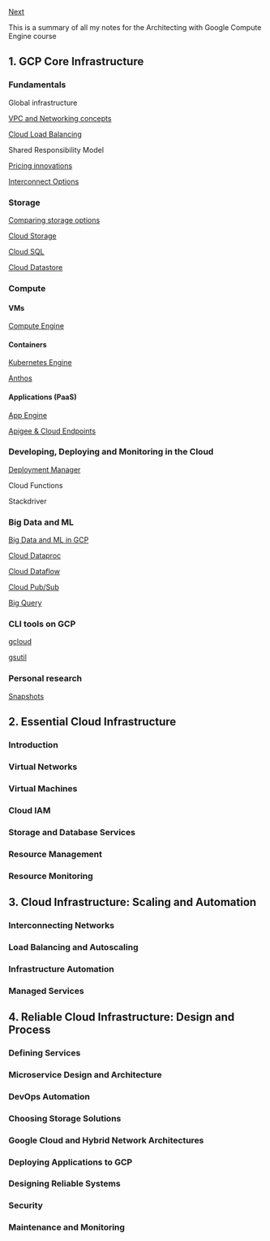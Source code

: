 [Next](https://github.com/paulowe/gcp/blob/main/gcp-core-infrastructure/vpc-networks.md)

This is a summary of all my notes for the Architecting with Google Compute Engine course

## 1. GCP Core Infrastructure                                                                                                                                           
### Fundamentals
Global infrastructure

[VPC and Networking concepts](https://github.com/paulowe/gcp/blob/main/gcp-core-infrastructure/vpc-networks.md)

[Cloud Load Balancing](https://github.com/paulowe/gcp/blob/main/gcp-core-infrastructure/cloud-load-balancer.md)

Shared Responsibility Model

[Pricing innovations](https://github.com/paulowe/gcp/blob/main/gcp-core-infrastructure/pricing.md)

[Interconnect Options](https://github.com/paulowe/gcp/blob/main/gcp-core-infrastructure/interconnect-options.md)
### Storage
[Comparing storage options](https://github.com/paulowe/gcp/blob/main/gcp-core-infrastructure/comparing-storage-options.md) 

[Cloud Storage](https://github.com/paulowe/gcp/blob/main/gcp-core-infrastructure/storage.md)

[Cloud SQL](https://github.com/paulowe/gcp/blob/main/gcp-core-infrastructure/cloud-sql.md)

[Cloud Datastore](https://github.com/paulowe/gcp/blob/main/gcp-core-infrastructure/cloud-datastore.md)
### Compute

#### VMs
[Compute Engine](https://github.com/paulowe/gcp/blob/main/gcp-core-infrastructure/compute-engine.md)
#### Containers
[Kubernetes Engine](https://github.com/paulowe/gcp/blob/main/gcp-core-infrastructure/kubernetes-engine.md)

[Anthos](https://github.com/paulowe/gcp/blob/main/gcp-core-infrastructure/anthos.md)  
#### Applications (PaaS)
[App Engine](https://github.com/paulowe/gcp/blob/main/gcp-core-infrastructure/app-engine.md)

[Apigee & Cloud Endpoints](https://github.com/paulowe/gcp/blob/main/gcp-core-infrastructure/apigee_cloud-endpoints.md)

### Developing, Deploying and Monitoring in the Cloud
[Deployment Manager](https://github.com/paulowe/gcp/blob/main/gcp-core-infrastructure/deployment-manager.md)

Cloud Functions

Stackdriver

### Big Data and ML
[Big Data and ML in GCP](https://github.com/paulowe/gcp/blob/main/gcp-core-infrastructure/big_data_ml.md)

[Cloud Dataproc](https://github.com/paulowe/gcp/blob/main/gcp-core-infrastructure/dataproc.md)

[Cloud Dataflow](https://github.com/paulowe/gcp/blob/main/gcp-core-infrastructure/dataflow.md)

[Cloud Pub/Sub](https://github.com/paulowe/gcp/blob/main/gcp-core-infrastructure/cloud-pubsub.md)

[Big Query](https://github.com/paulowe/gcp/blob/main/gcp-core-infrastructure/bigquery.md)

### CLI tools on GCP 
[gcloud](https://github.com/paulowe/gcp/blob/main/gcp-core-infrastructure/gcloud.md)

[gsutil](https://github.com/paulowe/gcp/blob/main/gcp-core-infrastructure/gsutil.md)

### Personal research
[Snapshots](https://github.com/paulowe/gcp/blob/main/gcp-core-infrastructure/snapshots.md)

## 2. Essential Cloud Infrastructure
### Introduction 

### Virtual Networks

### Virtual Machines

### Cloud IAM

### Storage and Database Services

### Resource Management

### Resource Monitoring

## 3. Cloud Infrastructure: Scaling and Automation
### Interconnecting Networks

### Load Balancing and Autoscaling

### Infrastructure Automation

### Managed Services

## 4. Reliable Cloud Infrastructure: Design and Process
### Defining Services

### Microservice Design and Architecture

### DevOps Automation

### Choosing Storage Solutions

### Google Cloud and Hybrid Network Architectures

### Deploying Applications to GCP

### Designing Reliable Systems

### Security

### Maintenance and Monitoring
